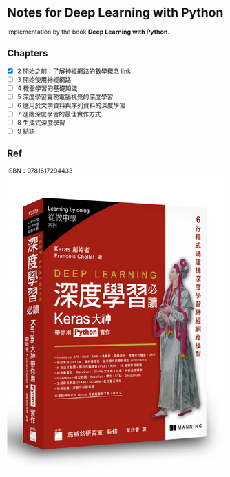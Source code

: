 Notes for Deep Learning with Python
=============================
Implementation by the book **Deep Learning with Python**.

Chapters
----------
 - [x] 2 開始之前：了解神經網路的數學概念 [link](https://github.com/LittleYenMin/deeplearning-with-python-notes/tree/master/Chapter2)
 - [ ] 3 開始使用神經網路
 - [ ] 4 機器學習的基礎知識
 - [ ] 5 深度學習實務電腦視覺的深度學習
 - [ ] 6 應用於文字資料與序列資料的深度學習 
 - [ ] 7 進階深度學習的最佳實作方式
 - [ ] 8 生成式深度學習
 - [ ] 9 結語

Ref
--------
ISBN：9781617294433
![ISBN：9781617294433](readme/cover.jpg)
